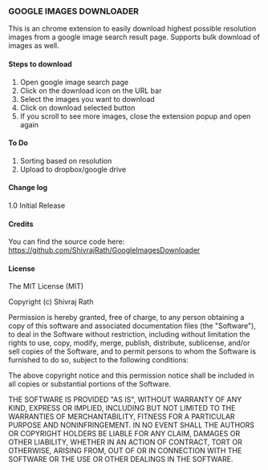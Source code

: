 ### GOOGLE IMAGES DOWNLOADER

This is an chrome extension to easily download highest possible resolution images from a google image search result page. Supports bulk download of images as well.

#### Steps to download
1. Open google image search page
2. Click on the download icon on the URL bar
3. Select the images you want to download
4. Click on download selected button
5. If you scroll to see more images, close the extension popup and open again

#### To Do
1. Sorting based on resolution
2. Upload to dropbox/google drive

#### Change log

1.0 Initial Release

#### Credits
You can find the source code here: https://github.com/ShivrajRath/GoogleImagesDownloader

#### License

The MIT License (MIT)

Copyright (c) Shivraj Rath

Permission is hereby granted, free of charge, to any person obtaining a copy
of this software and associated documentation files (the "Software"), to deal
in the Software without restriction, including without limitation the rights
to use, copy, modify, merge, publish, distribute, sublicense, and/or sell
copies of the Software, and to permit persons to whom the Software is
furnished to do so, subject to the following conditions:

The above copyright notice and this permission notice shall be included in
all copies or substantial portions of the Software.

THE SOFTWARE IS PROVIDED "AS IS", WITHOUT WARRANTY OF ANY KIND, EXPRESS OR
IMPLIED, INCLUDING BUT NOT LIMITED TO THE WARRANTIES OF MERCHANTABILITY,
FITNESS FOR A PARTICULAR PURPOSE AND NONINFRINGEMENT. IN NO EVENT SHALL THE
AUTHORS OR COPYRIGHT HOLDERS BE LIABLE FOR ANY CLAIM, DAMAGES OR OTHER
LIABILITY, WHETHER IN AN ACTION OF CONTRACT, TORT OR OTHERWISE, ARISING FROM,
OUT OF OR IN CONNECTION WITH THE SOFTWARE OR THE USE OR OTHER DEALINGS IN
THE SOFTWARE.
